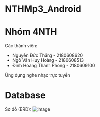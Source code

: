 # NTHMp3_Android

# Nhóm 4NTH
Các thành viên:
 - Nguyễn Đức Thắng - 2180608620
 - Ngô Văn Huy Hoàng - 2180608513
 - Đinh Hoàng Thanh Phong - 2180609100

Ứng dụng nghe nhạc trực tuyến

# Database

Sơ đồ (ERD):
![image](https://github.com/user-attachments/assets/26875799-eaa5-4df5-9125-56d38baf20dd)

